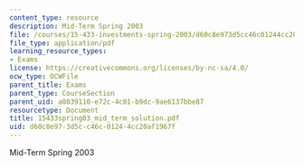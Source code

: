 ```yaml
---
content_type: resource
description: Mid-Term Spring 2003
file: /courses/15-433-investments-spring-2003/d60c8e973d5cc46c01244cc20af1967f_15433spring03_mid_term_solution.pdf
file_type: application/pdf
learning_resource_types:
- Exams
license: https://creativecommons.org/licenses/by-nc-sa/4.0/
ocw_type: OCWFile
parent_title: Exams
parent_type: CourseSection
parent_uid: a0839110-e72c-4c01-b9dc-9ae6137bbe87
resourcetype: Document
title: 15433spring03_mid_term_solution.pdf
uid: d60c8e97-3d5c-c46c-0124-4cc20af1967f
---
```

Mid-Term Spring 2003